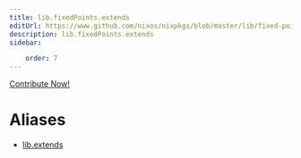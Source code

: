 ```yaml
---
title: lib.fixedPoints.extends
editUrl: https://www.github.com/nixos/nixpkgs/blob/master/lib/fixed-points.nix#L99C13
description: lib.fixedPoints.extends
sidebar:

    order: 7
---
```


<a href="https://www.github.com/nixos/nixpkgs/blob/master/lib/fixed-points.nix#L99C13">Contribute Now!</a>


# Aliases

- [lib.extends](./reference/lib/lib-extends)


